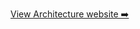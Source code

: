 [View Architecture website ➡️](https://github.com/Shiva-Kumar-872/Architecture-Website/tree/Architecture-Website)
